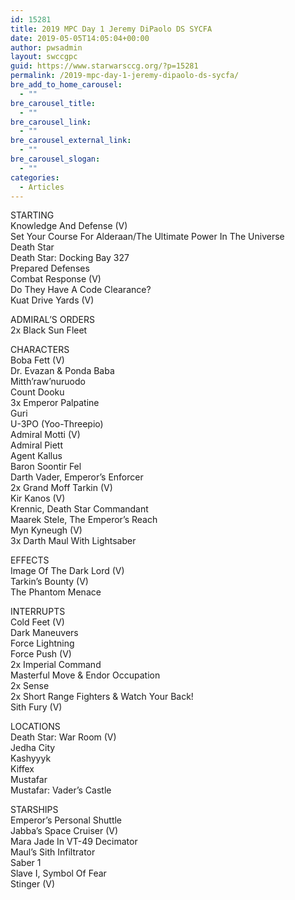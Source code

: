 ```yaml
---
id: 15281
title: 2019 MPC Day 1 Jeremy DiPaolo DS SYCFA
date: 2019-05-05T14:05:04+00:00
author: pwsadmin
layout: swccgpc
guid: https://www.starwarsccg.org/?p=15281
permalink: /2019-mpc-day-1-jeremy-dipaolo-ds-sycfa/
bre_add_to_home_carousel:
  - ""
bre_carousel_title:
  - ""
bre_carousel_link:
  - ""
bre_carousel_external_link:
  - ""
bre_carousel_slogan:
  - ""
categories:
  - Articles
---
```

  


STARTING  
Knowledge And Defense (V)  
Set Your Course For Alderaan/The Ultimate Power In The Universe  
Death Star  
Death Star: Docking Bay 327  
Prepared Defenses  
Combat Response (V)  
Do They Have A Code Clearance?  
Kuat Drive Yards (V)

ADMIRAL’S ORDERS  
2x Black Sun Fleet

CHARACTERS  
Boba Fett (V)  
Dr. Evazan & Ponda Baba  
Mitth&#8217;raw&#8217;nuruodo  
Count Dooku  
3x Emperor Palpatine  
Guri  
U-3PO (Yoo-Threepio)  
Admiral Motti (V)  
Admiral Piett  
Agent Kallus  
Baron Soontir Fel  
Darth Vader, Emperor&#8217;s Enforcer  
2x Grand Moff Tarkin (V)  
Kir Kanos (V)  
Krennic, Death Star Commandant  
Maarek Stele, The Emperor&#8217;s Reach  
Myn Kyneugh (V)  
3x Darth Maul With Lightsaber

EFFECTS  
Image Of The Dark Lord (V)  
Tarkin&#8217;s Bounty (V)  
The Phantom Menace

INTERRUPTS  
Cold Feet (V)  
Dark Maneuvers  
Force Lightning  
Force Push (V)  
2x Imperial Command  
Masterful Move & Endor Occupation  
2x Sense  
2x Short Range Fighters & Watch Your Back!  
Sith Fury (V)

LOCATIONS  
Death Star: War Room (V)  
Jedha City  
Kashyyyk  
Kiffex  
Mustafar  
Mustafar: Vader&#8217;s Castle

STARSHIPS  
Emperor&#8217;s Personal Shuttle  
Jabba&#8217;s Space Cruiser (V)  
Mara Jade In VT-49 Decimator  
Maul&#8217;s Sith Infiltrator  
Saber 1  
Slave I, Symbol Of Fear  
Stinger (V)